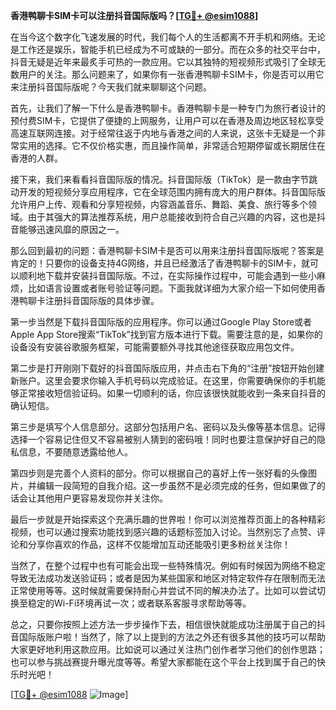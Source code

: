 **香港鸭聊卡SIM卡可以注册抖音国际版吗？[[TG💪+ @esim1088](https://t.me/s/esim1088)]**

在当今这个数字化飞速发展的时代，我们每个人的生活都离不开手机和网络。无论是工作还是娱乐，智能手机已经成为不可或缺的一部分。而在众多的社交平台中，抖音无疑是近年来最炙手可热的一款应用。它以其独特的短视频形式吸引了全球无数用户的关注。那么问题来了，如果你有一张香港鸭聊卡SIM卡，你是否可以用它来注册抖音国际版呢？今天我们就来聊聊这个问题。

首先，让我们了解一下什么是香港鸭聊卡。香港鸭聊卡是一种专门为旅行者设计的预付费SIM卡，它提供了便捷的上网服务，让用户可以在香港及周边地区轻松享受高速互联网连接。对于经常往返于内地与香港之间的人来说，这张卡无疑是一个非常实用的选择。它不仅价格实惠，而且操作简单，非常适合短期停留或长期居住在香港的人群。

接下来，我们来看看抖音国际版的情况。抖音国际版（TikTok）是一款由字节跳动开发的短视频分享应用程序，它在全球范围内拥有庞大的用户群体。抖音国际版允许用户上传、观看和分享短视频，内容涵盖音乐、舞蹈、美食、旅行等多个领域。由于其强大的算法推荐系统，用户总能接收到符合自己兴趣的内容，这也是抖音能够迅速风靡的原因之一。

那么回到最初的问题：香港鸭聊卡SIM卡是否可以用来注册抖音国际版呢？答案是肯定的！只要你的设备支持4G网络，并且已经激活了香港鸭聊卡的SIM卡，就可以顺利地下载并安装抖音国际版。不过，在实际操作过程中，可能会遇到一些小麻烦，比如语言设置或者账号验证等问题。下面我就详细为大家介绍一下如何使用香港鸭聊卡注册抖音国际版的具体步骤。

第一步当然是下载抖音国际版的应用程序。你可以通过Google Play Store或者Apple App Store搜索“TikTok”找到官方版本进行下载。需要注意的是，如果你的设备没有安装谷歌服务框架，可能需要额外寻找其他途径获取应用包文件。

第二步是打开刚刚下载好的抖音国际版应用，并点击右下角的“注册”按钮开始创建新账户。这里会要求你输入手机号码以完成验证。在这里，你需要确保你的手机能够正常接收短信验证码。如果一切顺利的话，你应该很快就能收到一条来自抖音的确认短信。

第三步是填写个人信息部分。这部分包括用户名、密码以及头像等基本信息。记得选择一个容易记住但又不容易被别人猜到的密码哦！同时也要注意保护好自己的隐私信息，不要随意透露给他人。

第四步则是完善个人资料的部分。你可以根据自己的喜好上传一张好看的头像图片，并编辑一段简短的自我介绍。这一步虽然不是必须完成的任务，但如果做了的话会让其他用户更容易发现你并关注你。

最后一步就是开始探索这个充满乐趣的世界啦！你可以浏览推荐页面上的各种精彩视频，也可以通过搜索功能找到感兴趣的话题标签加入讨论。当然别忘了点赞、评论和分享你喜欢的作品，这样不仅能增加互动还能吸引更多粉丝关注你！

当然了，在整个过程中也有可能会出现一些特殊情况。例如有时候因为网络不稳定导致无法成功发送验证码；或者是因为某些国家和地区对特定软件存在限制而无法正常使用等等。这时候就需要保持耐心并尝试不同的解决办法了。比如可以尝试切换至稳定的Wi-Fi环境再试一次；或者联系客服寻求帮助等等。

总之，只要你按照上述方法一步步操作下去，相信很快就能成功注册属于自己的抖音国际版账户啦！当然了，除了以上提到的方法之外还有很多其他的技巧可以帮助大家更好地利用这款应用。比如说可以通过关注热门创作者学习他们的创作思路；也可以参与挑战赛提升曝光度等等。希望大家都能在这个平台上找到属于自己的快乐时光吧！

[[TG💪+ @esim1088](https://t.me/s/esim1088) ![Image](https://i.postimg.cc/4NQfJmqS/Snipaste-2025-05-13-00-14-12.png)]